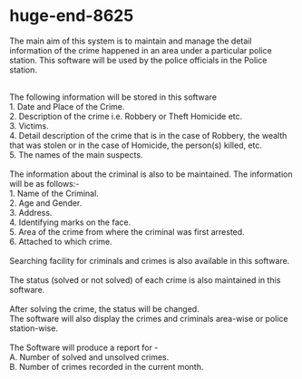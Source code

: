 # huge-end-8625
The main aim of this system is to maintain and manage the detail information of the crime happened in  an  area under a particular police station. This software will be used by the police officials in the Police station.
<br>
<br>
<p>
The following information will be stored in this software<br>
1. Date and Place of the Crime.<br>
2. Description of the crime i.e. Robbery or Theft Homicide etc.<br>
3. Victims.<br>
4. Detail description of the crime that is in the case of Robbery, the wealth that was stolen or in the case of Homicide, the person(s) killed, etc.<br>
5. The names of the main suspects.<br><br>
The information about the criminal is also to be maintained. The information will be as follows:-<br>
1. Name of the Criminal.<br>
2. Age and Gender.<br>
3. Address.<br>
4. Identifying marks on the face.<br>
5. Area of the crime from where the criminal was first arrested.<br>
6. Attached to which crime.<br><br>
Searching facility for criminals and crimes is also available in this software.<br><br>
The status (solved or not solved) of each crime is also maintained in this software.<br><br>
After solving the crime, the status will be changed.<br>
The software will also display the crimes and criminals area-wise or police station-wise.<br><br>
The Software will produce a report for -<br>
A. Number of solved and unsolved crimes.<br>
B. Number of crimes recorded in the current month.<br>
</p>
